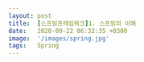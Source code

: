 ```yaml
---
layout: post
title:  [스프링프레임워크]1. 스프링의 이해 
date:   2020-09-22 06:32:35 +0300
image:  '/images/spring.jpg'
tags:   Spring
---
```


